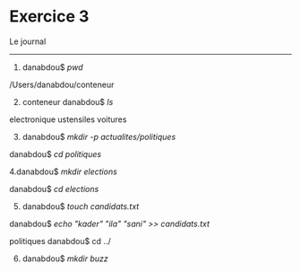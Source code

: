 # **Exercice 3**
Le journal
_______________________________

1. danabdou$ *pwd*

/Users/danabdou/conteneur

2. conteneur danabdou$ *ls*

electronique	ustensiles	voitures

3. danabdou$ *mkdir -p actualites/politiques*

danabdou$ *cd politiques*

4.danabdou$ *mkdir elections*

danabdou$ *cd elections*

5. danabdou$ *touch candidats.txt*

danabdou$ *echo "kader" "ila" "sani" >> candidats.txt*

politiques danabdou$ cd ../

6. danabdou$ *mkdir buzz*
 
